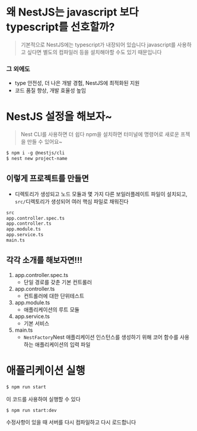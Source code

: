 # 왜 NestJS는 javascript 보다 typescript를 선호할까?

> 기본적으로 NestJS에는 typescript가 내장되어 있습니다 javascript를 사용하고 싶다면 별도의 컴파일러 등을 설치해야할 수도 있기 때문입니다

### 그 외에도

- type 안전성, 더 나은 개발 경험, NestJS에 최적화된 지원
- 코드 품질 향상, 개발 효율성 높임

# NestJS 설정을 해보자~

> Nest CLI를 사용하면 더 쉽다 npm을 설치하면 터미널에 명령어로 새로운 프젝을 만들 수 있어요~

```markdown
$ npm i -g @nestjs/cli
$ nest new project-name
```

## 이렇게 프로젝트를 만들면

- 디렉토리가 생성되고 노드 모듈과 몇 가지 다른 보일러플레이트 파일이 설치되고, `src/`디렉토리가 생성되어 여러 핵심 파일로 채워진다

```markdown
src
app.controller.spec.ts
app.controller.ts
app.module.ts
app.service.ts
main.ts
```

## 각각 소개를 해보자면!!!

1. app.controller.spec.ts
   - 단일 경로를 갖춘 기본 컨트롤러
2. app.controller.ts
   - 컨트롤러에 대한 단위테스트
3. app.module.ts
   - 애플리케이션의 루트 모듈
4. app.service.ts
   - 기본 서비스
5. main.ts
   - `NestFactory`Nest 애플리케이션 인스턴스를 생성하기 위해 코어 함수를 사용하는 애플리케이션의 입력 파일

# 애플리케이션 실행

```markdown
$ npm run start
```

이 코드를 사용하여 실행할 수 있다

```markdown
$ npm run start:dev
```

수정사항이 있을 때 서버를 다시 컴파일하고 다시 로드합니다